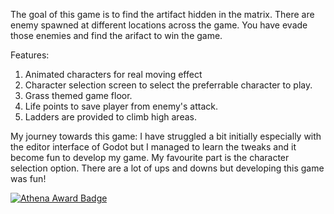 The goal of this game is to find the artifact hidden in the matrix. There are enemy spawned at different locations across the game. You have evade those enemies and find the arifact to win the game. 

Features:
1. Animated characters for real moving effect
2. Character selection screen to select the preferrable character to play.
3. Grass themed game floor.
4. Life points to save player from enemy's attack.
5. Ladders are provided to climb high areas.

My journey towards this game:
I have struggled a bit initially especially with the editor interface of Godot but I managed to learn the tweaks and it become fun to develop my game. My favourite part is the character selection option. There are a lot of ups and downs but developing this game was fun!

[![Athena Award Badge](https://img.shields.io/endpoint?url=https%3A%2F%2Faward.athena.hackclub.com%2Fapi%2Fbadge)](https://award.athena.hackclub.com?utm_source=readme)
